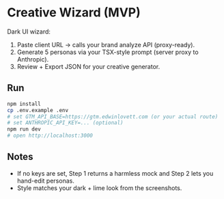 # Creative Wizard (MVP)

Dark UI wizard:
1) Paste client URL → calls your brand analyze API (proxy-ready).
2) Generate 5 personas via your TSX-style prompt (server proxy to Anthropic).
3) Review + Export JSON for your creative generator.

## Run
```bash
npm install
cp .env.example .env
# set GTM_API_BASE=https://gtm.edwinlovett.com (or your actual route)
# set ANTHROPIC_API_KEY=... (optional)
npm run dev
# open http://localhost:3000
```

## Notes
- If no keys are set, Step 1 returns a harmless mock and Step 2 lets you hand-edit personas.
- Style matches your dark + lime look from the screenshots.
